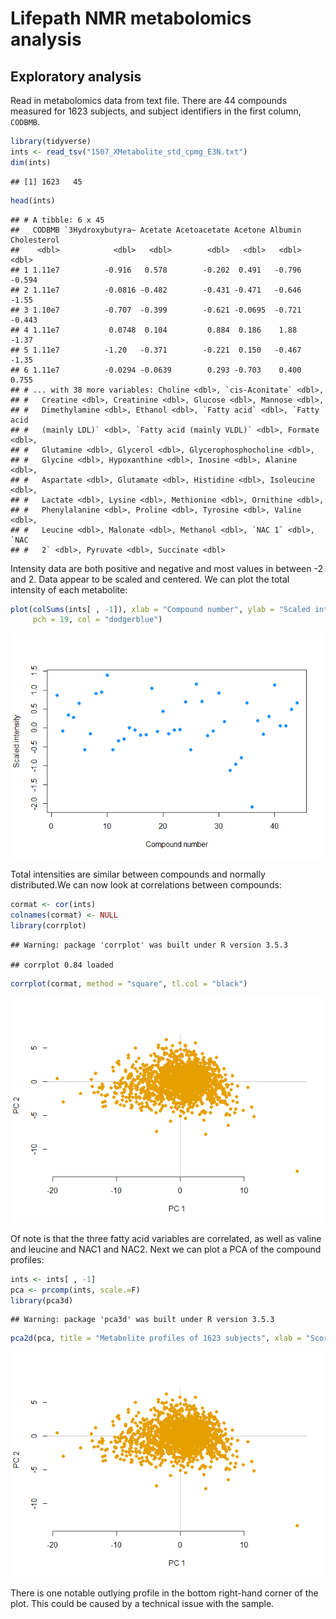 Lifepath NMR metabolomics analysis
================

Exploratory analysis
--------------------

Read in metabolomics data from text file. There are 44 compounds measured for 1623 subjects, and subject identifiers in the first column, `CODBMB`.

``` r
library(tidyverse)
ints <- read_tsv("1507_XMetabolite_std_cpmg_E3N.txt")
dim(ints)
```

    ## [1] 1623   45

``` r
head(ints)
```

    ## # A tibble: 6 x 45
    ##   CODBMB `3Hydroxybutyra~ Acetate Acetoacetate Acetone Albumin Cholesterol
    ##    <dbl>            <dbl>   <dbl>        <dbl>   <dbl>   <dbl>       <dbl>
    ## 1 1.11e7          -0.916   0.578        -0.202  0.491   -0.796      -0.594
    ## 2 1.11e7          -0.0816 -0.482        -0.431 -0.471   -0.646      -1.55 
    ## 3 1.10e7          -0.707  -0.399        -0.621 -0.0695  -0.721      -0.443
    ## 4 1.11e7           0.0748  0.104         0.884  0.186    1.88       -1.37 
    ## 5 1.11e7          -1.20   -0.371        -0.221  0.150   -0.467      -1.35 
    ## 6 1.11e7          -0.0294 -0.0639        0.293 -0.703    0.400       0.755
    ## # ... with 38 more variables: Choline <dbl>, `cis-Aconitate` <dbl>,
    ## #   Creatine <dbl>, Creatinine <dbl>, Glucose <dbl>, Mannose <dbl>,
    ## #   Dimethylamine <dbl>, Ethanol <dbl>, `Fatty acid` <dbl>, `Fatty acid
    ## #   (mainly LDL)` <dbl>, `Fatty acid (mainly VLDL)` <dbl>, Formate <dbl>,
    ## #   Glutamine <dbl>, Glycerol <dbl>, Glycerophosphocholine <dbl>,
    ## #   Glycine <dbl>, Hypoxanthine <dbl>, Inosine <dbl>, Alanine <dbl>,
    ## #   Aspartate <dbl>, Glutamate <dbl>, Histidine <dbl>, Isoleucine <dbl>,
    ## #   Lactate <dbl>, Lysine <dbl>, Methionine <dbl>, Ornithine <dbl>,
    ## #   Phenylalanine <dbl>, Proline <dbl>, Tyrosine <dbl>, Valine <dbl>,
    ## #   Leucine <dbl>, Malonate <dbl>, Methanol <dbl>, `NAC 1` <dbl>, `NAC
    ## #   2` <dbl>, Pyruvate <dbl>, Succinate <dbl>

Intensity data are both positive and negative and most values in between -2 and 2. Data appear to be scaled and centered. We can plot the total intensity of each metabolite:

``` r
plot(colSums(ints[ , -1]), xlab = "Compound number", ylab = "Scaled intensity",
     pch = 19, col = "dodgerblue")
```

![](Lifepath_analysis_files/figure-markdown_github/totalintensity-1.png)

Total intensities are similar between compounds and normally distributed.We can now look at correlations between compounds:

``` r
cormat <- cor(ints)
colnames(cormat) <- NULL
library(corrplot)
```

    ## Warning: package 'corrplot' was built under R version 3.5.3

    ## corrplot 0.84 loaded

``` r
corrplot(cormat, method = "square", tl.col = "black")
```

![](Lifepath_analysis_files/figure-markdown_github/unnamed-chunk-2-1.png)

Of note is that the three fatty acid variables are correlated, as well as valine and leucine and NAC1 and NAC2. Next we can plot a PCA of the compound profiles:

``` r
ints <- ints[ , -1]
pca <- prcomp(ints, scale.=F)
library(pca3d)
```

    ## Warning: package 'pca3d' was built under R version 3.5.3

``` r
pca2d(pca, title = "Metabolite profiles of 1623 subjects", xlab = "Score on PC1", ylab = "Score on PC2")
```

![](Lifepath_analysis_files/figure-markdown_github/unnamed-chunk-3-1.png)

There is one notable outlying profile in the bottom right-hand corner of the plot. This could be caused by a technical issue with the sample.
